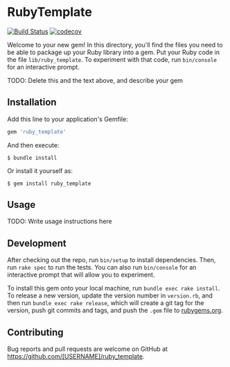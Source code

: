 # RubyTemplate
[![Build Status](https://travis-ci.com/dduugg/ruby_template.svg?branch=master)](https://travis-ci.com/dduugg/ruby_template)
[![codecov](https://codecov.io/gh/dduugg/ruby_template/branch/master/graph/badge.svg)](https://codecov.io/gh/dduugg/ruby_template)

Welcome to your new gem! In this directory, you'll find the files you need to be able to package up your Ruby library into a gem. Put your Ruby code in the file `lib/ruby_template`. To experiment with that code, run `bin/console` for an interactive prompt.

TODO: Delete this and the text above, and describe your gem

## Installation

Add this line to your application's Gemfile:

```ruby
gem 'ruby_template'
```

And then execute:

    $ bundle install

Or install it yourself as:

    $ gem install ruby_template

## Usage

TODO: Write usage instructions here

## Development

After checking out the repo, run `bin/setup` to install dependencies. Then, run `rake spec` to run the tests. You can also run `bin/console` for an interactive prompt that will allow you to experiment.

To install this gem onto your local machine, run `bundle exec rake install`. To release a new version, update the version number in `version.rb`, and then run `bundle exec rake release`, which will create a git tag for the version, push git commits and tags, and push the `.gem` file to [rubygems.org](https://rubygems.org).

## Contributing

Bug reports and pull requests are welcome on GitHub at https://github.com/[USERNAME]/ruby_template.

